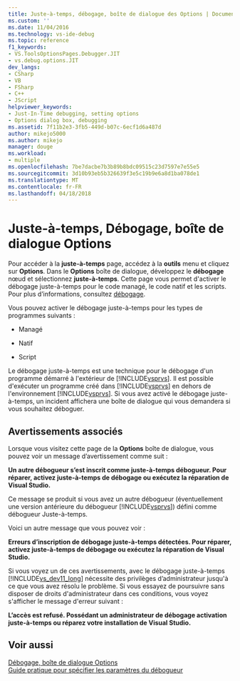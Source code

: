 ```yaml
---
title: Juste-à-temps, débogage, boîte de dialogue des Options | Documents Microsoft
ms.custom: ''
ms.date: 11/04/2016
ms.technology: vs-ide-debug
ms.topic: reference
f1_keywords:
- VS.ToolsOptionsPages.Debugger.JIT
- vs.debug.options.JIT
dev_langs:
- CSharp
- VB
- FSharp
- C++
- JScript
helpviewer_keywords:
- Just-In-Time debugging, setting options
- Options dialog box, debugging
ms.assetid: 7f11b2e3-3fb5-449d-b07c-6ecf1d6a487d
author: mikejo5000
ms.author: mikejo
manager: douge
ms.workload:
- multiple
ms.openlocfilehash: 7be7dacbe7b3b89b8bdc09515c23d7597e7e55e5
ms.sourcegitcommit: 3d10b93eb5b326639f3e5c19b9e6a8d1ba078de1
ms.translationtype: MT
ms.contentlocale: fr-FR
ms.lasthandoff: 04/18/2018
---
```

# <a name="just-in-time-debugging-options-dialog-box"></a>Juste-à-temps, Débogage, boîte de dialogue Options
Pour accéder à la **juste-à-temps** page, accédez à la **outils** menu et cliquez sur **Options**. Dans le **Options** boîte de dialogue, développez le **débogage** nœud et sélectionnez **juste-à-temps**. Cette page vous permet d'activer le débogage juste-à-temps pour le code managé, le code natif et les scripts. Pour plus d’informations, consultez [débogage](../debugger/just-in-time-debugging-in-visual-studio.md).  
  
 Vous pouvez activer le débogage juste-à-temps pour les types de programmes suivants :  
  
-   Managé  
  
-   Natif  
  
-   Script  
  
 Le débogage juste-à-temps est une technique pour le débogage d'un programme démarré à l'extérieur de [!INCLUDE[vsprvs](../code-quality/includes/vsprvs_md.md)]. Il est possible d'exécuter un programme créé dans [!INCLUDE[vsprvs](../code-quality/includes/vsprvs_md.md)] en dehors de l'environnement [!INCLUDE[vsprvs](../code-quality/includes/vsprvs_md.md)]. Si vous avez activé le débogage juste-à-temps, un incident affichera une boîte de dialogue qui vous demandera si vous souhaitez déboguer.  
  
## <a name="associated-warnings"></a>Avertissements associés  
 Lorsque vous visitez cette page de la **Options** boîte de dialogue, vous pouvez voir un message d’avertissement comme suit :  
  
 **Un autre débogueur s’est inscrit comme juste-à-temps débogueur. Pour réparer, activez juste-à-temps de débogage ou exécutez la réparation de Visual Studio.**  
  
 Ce message se produit si vous avez un autre débogueur (éventuellement une version antérieure du débogueur [!INCLUDE[vsprvs](../code-quality/includes/vsprvs_md.md)]) défini comme débogueur Juste-à-temps.  
  
 Voici un autre message que vous pouvez voir :  
  
 **Erreurs d’inscription de débogage juste-à-temps détectées. Pour réparer, activez juste-à-temps de débogage ou exécutez la réparation de Visual Studio.**  
  
 Si vous voyez un de ces avertissements, avec le débogage juste-à-temps [!INCLUDE[vs_dev11_long](../data-tools/includes/vs_dev11_long_md.md)] nécessite des privilèges d’administrateur jusqu'à ce que vous avez résolu le problème. Si vous essayez de poursuivre sans disposer de droits d'administrateur dans ces conditions, vous voyez s'afficher le message d'erreur suivant :  
  
 **L’accès est refusé. Possédant un administrateur de débogage activation juste-à-temps ou réparez votre installation de Visual Studio.**  
  
## <a name="see-also"></a>Voir aussi  
 [Débogage, boîte de dialogue Options](../debugger/debugging-options-dialog-box.md)   
 [Guide pratique pour spécifier les paramètres du débogueur](../debugger/how-to-specify-debugger-settings.md)